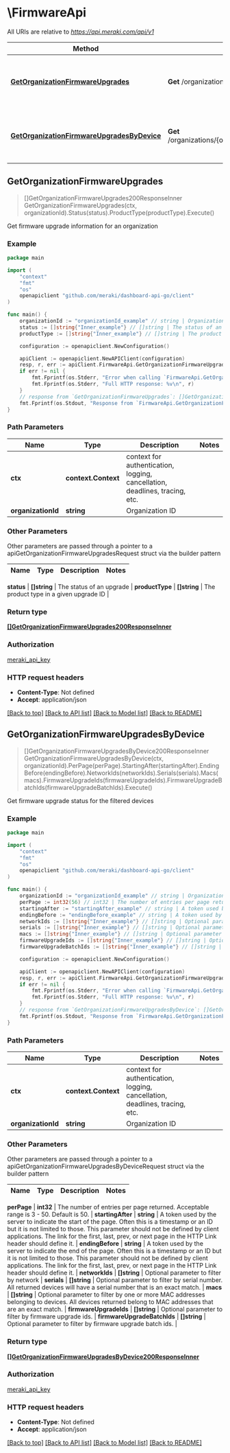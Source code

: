 # \FirmwareApi

All URIs are relative to *https://api.meraki.com/api/v1*

Method | HTTP request | Description
------------- | ------------- | -------------
[**GetOrganizationFirmwareUpgrades**](FirmwareApi.md#GetOrganizationFirmwareUpgrades) | **Get** /organizations/{organizationId}/firmware/upgrades | Get firmware upgrade information for an organization
[**GetOrganizationFirmwareUpgradesByDevice**](FirmwareApi.md#GetOrganizationFirmwareUpgradesByDevice) | **Get** /organizations/{organizationId}/firmware/upgrades/byDevice | Get firmware upgrade status for the filtered devices



## GetOrganizationFirmwareUpgrades

> []GetOrganizationFirmwareUpgrades200ResponseInner GetOrganizationFirmwareUpgrades(ctx, organizationId).Status(status).ProductType(productType).Execute()

Get firmware upgrade information for an organization



### Example

```go
package main

import (
    "context"
    "fmt"
    "os"
    openapiclient "github.com/meraki/dashboard-api-go/client"
)

func main() {
    organizationId := "organizationId_example" // string | Organization ID
    status := []string{"Inner_example"} // []string | The status of an upgrade  (optional)
    productType := []string{"Inner_example"} // []string | The product type in a given upgrade ID (optional)

    configuration := openapiclient.NewConfiguration()

    apiClient := openapiclient.NewAPIClient(configuration)
    resp, r, err := apiClient.FirmwareApi.GetOrganizationFirmwareUpgrades(context.Background(), organizationId).Status(status).ProductType(productType).Execute()
    if err != nil {
        fmt.Fprintf(os.Stderr, "Error when calling `FirmwareApi.GetOrganizationFirmwareUpgrades``: %v\n", err)
        fmt.Fprintf(os.Stderr, "Full HTTP response: %v\n", r)
    }
    // response from `GetOrganizationFirmwareUpgrades`: []GetOrganizationFirmwareUpgrades200ResponseInner
    fmt.Fprintf(os.Stdout, "Response from `FirmwareApi.GetOrganizationFirmwareUpgrades`: %v\n", resp)
}
```

### Path Parameters


Name | Type | Description  | Notes
------------- | ------------- | ------------- | -------------
**ctx** | **context.Context** | context for authentication, logging, cancellation, deadlines, tracing, etc.
**organizationId** | **string** | Organization ID | 

### Other Parameters

Other parameters are passed through a pointer to a apiGetOrganizationFirmwareUpgradesRequest struct via the builder pattern


Name | Type | Description  | Notes
------------- | ------------- | ------------- | -------------

 **status** | **[]string** | The status of an upgrade  | 
 **productType** | **[]string** | The product type in a given upgrade ID | 

### Return type

[**[]GetOrganizationFirmwareUpgrades200ResponseInner**](GetOrganizationFirmwareUpgrades200ResponseInner.md)

### Authorization

[meraki_api_key](../README.md#meraki_api_key)

### HTTP request headers

- **Content-Type**: Not defined
- **Accept**: application/json

[[Back to top]](#) [[Back to API list]](../README.md#documentation-for-api-endpoints)
[[Back to Model list]](../README.md#documentation-for-models)
[[Back to README]](../README.md)


## GetOrganizationFirmwareUpgradesByDevice

> []GetOrganizationFirmwareUpgradesByDevice200ResponseInner GetOrganizationFirmwareUpgradesByDevice(ctx, organizationId).PerPage(perPage).StartingAfter(startingAfter).EndingBefore(endingBefore).NetworkIds(networkIds).Serials(serials).Macs(macs).FirmwareUpgradeIds(firmwareUpgradeIds).FirmwareUpgradeBatchIds(firmwareUpgradeBatchIds).Execute()

Get firmware upgrade status for the filtered devices



### Example

```go
package main

import (
    "context"
    "fmt"
    "os"
    openapiclient "github.com/meraki/dashboard-api-go/client"
)

func main() {
    organizationId := "organizationId_example" // string | Organization ID
    perPage := int32(56) // int32 | The number of entries per page returned. Acceptable range is 3 - 50. Default is 50. (optional)
    startingAfter := "startingAfter_example" // string | A token used by the server to indicate the start of the page. Often this is a timestamp or an ID but it is not limited to those. This parameter should not be defined by client applications. The link for the first, last, prev, or next page in the HTTP Link header should define it. (optional)
    endingBefore := "endingBefore_example" // string | A token used by the server to indicate the end of the page. Often this is a timestamp or an ID but it is not limited to those. This parameter should not be defined by client applications. The link for the first, last, prev, or next page in the HTTP Link header should define it. (optional)
    networkIds := []string{"Inner_example"} // []string | Optional parameter to filter by network (optional)
    serials := []string{"Inner_example"} // []string | Optional parameter to filter by serial number.  All returned devices will have a serial number that is an exact match. (optional)
    macs := []string{"Inner_example"} // []string | Optional parameter to filter by one or more MAC addresses belonging to devices. All devices returned belong to MAC addresses that are an exact match. (optional)
    firmwareUpgradeIds := []string{"Inner_example"} // []string | Optional parameter to filter by firmware upgrade ids. (optional)
    firmwareUpgradeBatchIds := []string{"Inner_example"} // []string | Optional parameter to filter by firmware upgrade batch ids. (optional)

    configuration := openapiclient.NewConfiguration()

    apiClient := openapiclient.NewAPIClient(configuration)
    resp, r, err := apiClient.FirmwareApi.GetOrganizationFirmwareUpgradesByDevice(context.Background(), organizationId).PerPage(perPage).StartingAfter(startingAfter).EndingBefore(endingBefore).NetworkIds(networkIds).Serials(serials).Macs(macs).FirmwareUpgradeIds(firmwareUpgradeIds).FirmwareUpgradeBatchIds(firmwareUpgradeBatchIds).Execute()
    if err != nil {
        fmt.Fprintf(os.Stderr, "Error when calling `FirmwareApi.GetOrganizationFirmwareUpgradesByDevice``: %v\n", err)
        fmt.Fprintf(os.Stderr, "Full HTTP response: %v\n", r)
    }
    // response from `GetOrganizationFirmwareUpgradesByDevice`: []GetOrganizationFirmwareUpgradesByDevice200ResponseInner
    fmt.Fprintf(os.Stdout, "Response from `FirmwareApi.GetOrganizationFirmwareUpgradesByDevice`: %v\n", resp)
}
```

### Path Parameters


Name | Type | Description  | Notes
------------- | ------------- | ------------- | -------------
**ctx** | **context.Context** | context for authentication, logging, cancellation, deadlines, tracing, etc.
**organizationId** | **string** | Organization ID | 

### Other Parameters

Other parameters are passed through a pointer to a apiGetOrganizationFirmwareUpgradesByDeviceRequest struct via the builder pattern


Name | Type | Description  | Notes
------------- | ------------- | ------------- | -------------

 **perPage** | **int32** | The number of entries per page returned. Acceptable range is 3 - 50. Default is 50. | 
 **startingAfter** | **string** | A token used by the server to indicate the start of the page. Often this is a timestamp or an ID but it is not limited to those. This parameter should not be defined by client applications. The link for the first, last, prev, or next page in the HTTP Link header should define it. | 
 **endingBefore** | **string** | A token used by the server to indicate the end of the page. Often this is a timestamp or an ID but it is not limited to those. This parameter should not be defined by client applications. The link for the first, last, prev, or next page in the HTTP Link header should define it. | 
 **networkIds** | **[]string** | Optional parameter to filter by network | 
 **serials** | **[]string** | Optional parameter to filter by serial number.  All returned devices will have a serial number that is an exact match. | 
 **macs** | **[]string** | Optional parameter to filter by one or more MAC addresses belonging to devices. All devices returned belong to MAC addresses that are an exact match. | 
 **firmwareUpgradeIds** | **[]string** | Optional parameter to filter by firmware upgrade ids. | 
 **firmwareUpgradeBatchIds** | **[]string** | Optional parameter to filter by firmware upgrade batch ids. | 

### Return type

[**[]GetOrganizationFirmwareUpgradesByDevice200ResponseInner**](GetOrganizationFirmwareUpgradesByDevice200ResponseInner.md)

### Authorization

[meraki_api_key](../README.md#meraki_api_key)

### HTTP request headers

- **Content-Type**: Not defined
- **Accept**: application/json

[[Back to top]](#) [[Back to API list]](../README.md#documentation-for-api-endpoints)
[[Back to Model list]](../README.md#documentation-for-models)
[[Back to README]](../README.md)

